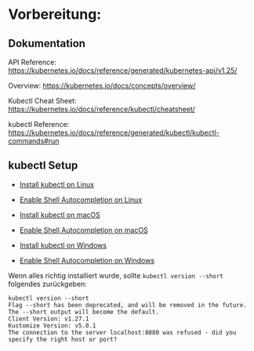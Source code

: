 
# Vorbereitung:

## Dokumentation

API Reference: https://kubernetes.io/docs/reference/generated/kubernetes-api/v1.25/

Overview: https://kubernetes.io/docs/concepts/overview/

Kubectl Cheat Sheet: https://kubernetes.io/docs/reference/kubectl/cheatsheet/

kubectl Reference: https://kubernetes.io/docs/reference/generated/kubectl/kubectl-commands#run

## kubectl Setup

* [Install kubectl on Linux](https://kubernetes.io/docs/tasks/tools/install-kubectl-linux/#install-kubectl-on-linux)
* [Enable Shell Autocompletion on Linux](https://kubernetes.io/docs/tasks/tools/install-kubectl-linux/#enable-shell-autocompletion)

* [Install kubectl on macOS](https://v1-24.docs.kubernetes.io/docs/tasks/tools/install-kubectl-macos/#install-kubectl-on-macos)
* [Enable Shell Autocompletion on macOS](https://v1-24.docs.kubernetes.io/docs/tasks/tools/install-kubectl-macos/#enable-shell-autocompletion)

* [Install kubectl on Windows](https://v1-24.docs.kubernetes.io/docs/tasks/tools/install-kubectl-windows/#install-kubectl-on-windows)
* [Enable Shell Autocompletion on Windows](https://v1-24.docs.kubernetes.io/docs/tasks/tools/install-kubectl-windows/#enable-shell-autocompletion)

Wenn alles richtig installiert wurde, sollte `kubectl version --short` folgendes zurückgeben:
```
kubectl version --short
Flag --short has been deprecated, and will be removed in the future. The --short output will become the default.
Client Version: v1.27.1
Kustomize Version: v5.0.1
The connection to the server localhost:8080 was refused - did you specify the right host or port?
```
